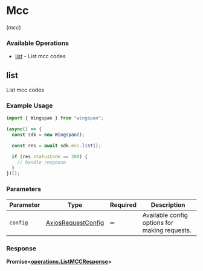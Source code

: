 # Mcc
(*mcc*)

### Available Operations

* [list](#list) - List mcc codes

## list

List mcc codes

### Example Usage

```typescript
import { Wingspan } from "wingspan";

(async() => {
  const sdk = new Wingspan();

  const res = await sdk.mcc.list();

  if (res.statusCode == 200) {
    // handle response
  }
})();
```

### Parameters

| Parameter                                                    | Type                                                         | Required                                                     | Description                                                  |
| ------------------------------------------------------------ | ------------------------------------------------------------ | ------------------------------------------------------------ | ------------------------------------------------------------ |
| `config`                                                     | [AxiosRequestConfig](https://axios-http.com/docs/req_config) | :heavy_minus_sign:                                           | Available config options for making requests.                |


### Response

**Promise<[operations.ListMCCResponse](../../models/operations/listmccresponse.md)>**


